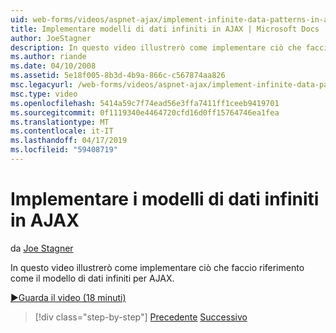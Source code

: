 ```yaml
---
uid: web-forms/videos/aspnet-ajax/implement-infinite-data-patterns-in-ajax
title: Implementare modelli di dati infiniti in AJAX | Microsoft Docs
author: JoeStagner
description: In questo video illustrerò come implementare ciò che faccio riferimento come il modello di dati infiniti per AJAX.
ms.author: riande
ms.date: 04/10/2008
ms.assetid: 5e18f005-8b3d-4b9a-866c-c567874aa826
msc.legacyurl: /web-forms/videos/aspnet-ajax/implement-infinite-data-patterns-in-ajax
msc.type: video
ms.openlocfilehash: 5414a59c7f74ead56e3ffa7411ff1ceeb9419701
ms.sourcegitcommit: 0f1119340e4464720cfd16d0ff15764746ea1fea
ms.translationtype: MT
ms.contentlocale: it-IT
ms.lasthandoff: 04/17/2019
ms.locfileid: "59408719"
---
```

# <a name="implement-infinite-data-patterns-in-ajax"></a>Implementare i modelli di dati infiniti in AJAX

da [Joe Stagner](https://github.com/JoeStagner)

In questo video illustrerò come implementare ciò che faccio riferimento come il modello di dati infiniti per AJAX.

[&#9654;Guarda il video (18 minuti)](https://channel9.msdn.com/Blogs/ASP-NET-Site-Videos/implement-infinite-data-patterns-in-ajax)

> [!div class="step-by-step"]
> [Precedente](use-aspnet-ajax-cascading-drop-down-control-to-access-a-database.md)
> [Successivo](basic-aspnet-authentication-in-an-ajax-enabled-application.md)
